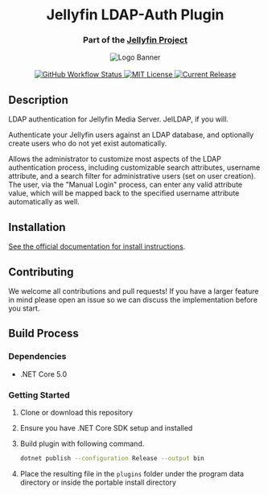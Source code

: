 <h1 align="center">Jellyfin LDAP-Auth Plugin</h1>
<h3 align="center">Part of the <a href="https://jellyfin.media">Jellyfin Project</a></h3>

<p align="center">

<img alt="Logo Banner" src="https://raw.githubusercontent.com/jellyfin/jellyfin-ux/master/branding/SVG/banner-logo-solid.svg?sanitize=true"/>
<br/>
<br/>
<a href="https://github.com/jellyfin/jellyfin-plugin-ldapauth/actions?query=workflow%3A%22Test+Build+Plugin%22">
<img alt="GitHub Workflow Status" src="https://img.shields.io/github/workflow/status/jellyfin/jellyfin-plugin-ldapauth/Test%20Build%20Plugin.svg">
</a>
<a href="https://github.com/jellyfin/jellyfin-plugin-ldapauth">
<img alt="MIT License" src="https://img.shields.io/github/license/jellyfin/jellyfin-plugin-ldapauth.svg"/>
</a>
<a href="https://github.com/jellyfin/jellyfin-plugin-ldapauth/releases">
<img alt="Current Release" src="https://img.shields.io/github/release/jellyfin/jellyfin-plugin-ldapauth.svg"/>
</a>
</p>

## Description

LDAP authentication for Jellyfin Media Server. JelLDAP, if you will.

Authenticate your Jellyfin users against an LDAP database, and optionally create users who do not yet exist automatically.

Allows the administrator to customize most aspects of the LDAP authentication process, including customizable search attributes, username attribute, and a search filter for administrative users (set on user creation). The user, via the "Manual Login" process, can enter any valid attribute value, which will be mapped back to the specified username attribute automatically as well.

## Installation

[See the official documentation for install instructions](https://jellyfin.org/docs/general/server/plugins/index.html#installing).

## Contributing

We welcome all contributions and pull requests!
If you have a larger feature in mind please open an issue so we can discuss the implementation before you start.

## Build Process

### Dependencies

- .NET Core 5.0

### Getting Started
1. Clone or download this repository

2. Ensure you have .NET Core SDK setup and installed

3. Build plugin with following command.

   ```sh
   dotnet publish --configuration Release --output bin
   ```

4. Place the resulting file in the `plugins` folder under the program data directory or inside the portable install directory
